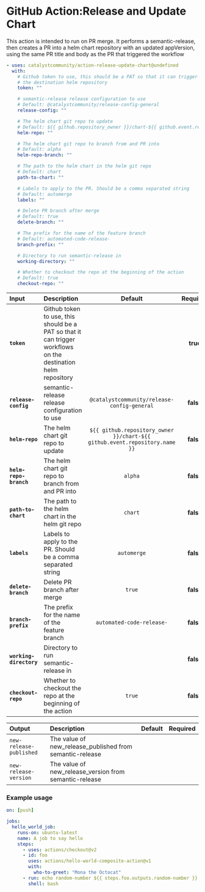 <!-- start title -->

# GitHub Action:Release and Update Chart

<!-- end title -->
<!-- start description -->

This action is intended to run on PR merge. It performs a semantic-release, then creates a PR into a helm chart repository with an updated appVersion, using the same PR title and body as the PR that triggered the workflow

<!-- end description -->
<!-- start contents -->
<!-- end contents -->
<!-- start usage -->

```yaml
- uses: catalystcommunity/action-release-update-chart@undefined
  with:
    # Github token to use, this should be a PAT so that it can trigger workflows on
    # the destination helm repository
    token: ""

    # semantic-release release configuration to use
    # Default: @catalystcommunity/release-config-general
    release-config: ""

    # The helm chart git repo to update
    # Default: ${{ github.repository_owner }}/chart-${{ github.event.repository.name }}
    helm-repo: ""

    # The helm chart git repo to branch from and PR into
    # Default: alpha
    helm-repo-branch: ""

    # The path to the helm chart in the helm git repo
    # Default: chart
    path-to-chart: ""

    # Labels to apply to the PR. Should be a comma separated string
    # Default: automerge
    labels: ""

    # Delete PR branch after merge
    # Default: true
    delete-branch: ""

    # The prefix for the name of the feature branch
    # Default: automated-code-release-
    branch-prefix: ""

    # Directory to run semantic-release in
    working-directory: ""

    # Whether to checkout the repo at the beginning of the action
    # Default: true
    checkout-repo: ""
```

<!-- end usage -->
<!-- start inputs -->

| **Input**               | **Description**                                                                                               |                                **Default**                                 | **Required** |
| :---------------------- | :------------------------------------------------------------------------------------------------------------ | :------------------------------------------------------------------------: | :----------: |
| **`token`**             | Github token to use, this should be a PAT so that it can trigger workflows on the destination helm repository |                                                                            |   **true**   |
| **`release-config`**    | semantic-release release configuration to use                                                                 |                  `@catalystcommunity/release-config-general`                   |  **false**   |
| **`helm-repo`**         | The helm chart git repo to update                                                                             | `${{ github.repository_owner }}/chart-${{ github.event.repository.name }}` |  **false**   |
| **`helm-repo-branch`**  | The helm chart git repo to branch from and PR into                                                            |                                  `alpha`                                   |  **false**   |
| **`path-to-chart`**     | The path to the helm chart in the helm git repo                                                               |                                  `chart`                                   |  **false**   |
| **`labels`**            | Labels to apply to the PR. Should be a comma separated string                                                 |                                `automerge`                                 |  **false**   |
| **`delete-branch`**     | Delete PR branch after merge                                                                                  |                                   `true`                                   |  **false**   |
| **`branch-prefix`**     | The prefix for the name of the feature branch                                                                 |                         `automated-code-release-`                          |  **false**   |
| **`working-directory`** | Directory to run semantic-release in                                                                          |                                                                            |  **false**   |
| **`checkout-repo`**     | Whether to checkout the repo at the beginning of the action                                                   |                                   `true`                                   |  **false**   |

<!-- end inputs -->
<!-- start outputs -->

| **Output**              | **Description**                                          | **Default** | **Required** |
| :---------------------- | :------------------------------------------------------- | ----------- | ------------ |
| `new-release-published` | The value of new_release_published from semantic-release |             |              |
| `new-release-version`   | The value of new_release_version from semantic-release   |             |              |

<!-- end outputs -->
<!-- start examples -->

### Example usage

```yaml
on: [push]

jobs:
  hello_world_job:
    runs-on: ubuntu-latest
    name: A job to say hello
    steps:
      - uses: actions/checkout@v2
      - id: foo
        uses: actions/hello-world-composite-action@v1
        with:
          who-to-greet: "Mona the Octocat"
      - run: echo random-number ${{ steps.foo.outputs.random-number }}
        shell: bash
```

<!-- end examples -->
<!-- start [.github/ghdocs/examples/] -->
<!-- end [.github/ghdocs/examples/] -->
